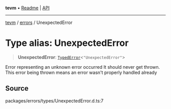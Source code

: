 **tevm** • [Readme](../../README.md) \| [API](../../modules.md)

***

[tevm](../../README.md) / [errors](../README.md) / UnexpectedError

# Type alias: UnexpectedError

> **UnexpectedError**: [`TypedError`](TypedError.md)\<`"UnexpectedError"`\>

Error representing an unknown error occurred
It should never get thrown. This error being thrown
means an error wasn't properly handled already

## Source

packages/errors/types/UnexpectedError.d.ts:7
